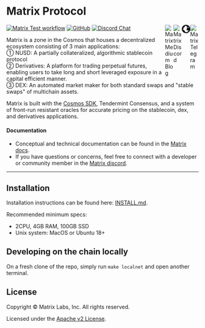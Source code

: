 # Matrix Protocol

<!--  
<p align="center">
 <img src="./matrix-logo.svg" width="300"> 
</p>
<h1 align="center">Matrix Protocol</h1>
-->

[![Matrix Test workflow][go-unit-tests-badge]][go-unit-tests-workflow]
[![GitHub](https://img.shields.io/github/license/matrix-labs/matrix.svg)](https://github.com/NibiruChain/nibiru/blob/master/LICENSE.md)
[![Discord Chat](https://img.shields.io/discord/704389840614981673.svg)][matrix-discord]
[<img align="right" alt="Matrix Telegram" width="22px" src="https://cdn.jsdelivr.net/npm/simple-icons@3.13.0/icons/telegram.svg" />][Telegram]
[<img align="right" alt="Personal Website" width="22px" src="https://raw.githubusercontent.com/iconic/open-iconic/master/svg/globe.svg" />][matrix-website]
[<img align="right" alt="Matrix Discord" width="22px" src="https://cdn.jsdelivr.net/npm/simple-icons@v3/icons/discord.svg" />][matrix-discord] 
[<img align="right" alt="Matrix Medium Blog" width="22px" src="https://cdn.jsdelivr.net/npm/simple-icons@3.13.0/icons/medium.svg" />][Medium]


Matrix is a zone in the Cosmos that houses a decentralized ecosystem  consisting of  3 main applications:  
① NUSD: A partially collateralized, algorithmic stablecoin protocol  
② Derivatives: A platform for trading perpetual futures, enabling users to take long and short leveraged exposure in a capital efficient manner.   
③ DEX: An automated market maker for both standard swaps and "stable swaps" of multichain assets.  

Matrix is built with the [Cosmos SDK][cosmos-sdk-repo], Tendermint Consensus, and a system of front-run resistant oracles for accurate pricing on the stablecoin, dex, and derivatives applications. 

#### Documentation 

- Conceptual and technical documentation can be found in the [Matrix docs](https://docs.matrix.io).
- If you have questions or concerns, feel free to connect with a developer or community member in the [Matrix discord][matrix-discord].

[Medium]: example.com
[Telegram]: example.com
[matrix-website]: https://github.com/NibiruChain
[cosmos-sdk-repo]: https://github.com/cosmos/cosmos-sdk
[go-unit-tests-badge]: https://github.com/NibiruChain/nibiru/actions/workflows/go.yml/badge.svg
[go-unit-tests-workflow]: https://github.com/NibiruChain/nibiru/actions/workflows/go.yml
[matrix-twitter]: https://twitter.com/matrix_platform 
[matrix-discord]: https://discord.com/invite/pgArXgAxDD
  

<!--
[![Twitter Follow](https://img.shields.io/twitter/follow/matrix_platform.svg?label=Follow&style=social)][matrix-twitter]
[![version](https://img.shields.io/github/tag/matrix-labs/matrix.svg)](https://github.com/NibiruChain/nibiru/releases/latest)
[![Go Report Card](https://goreportcard.com/badge/github.com/NibiruChain/nibiru)](https://goreportcard.com/report/github.com/NibiruChain/nibiru) 
[![API Reference](https://godoc.org/github.com/NibiruChain/nibiru?status.svg)](https://godoc.org/github.com/NibiruChain/nibiru)
-->

----

## Installation

Installation instructions can be found here: [INSTALL.md](./INSTALL.md).

Recommended minimum specs:
- 2CPU, 4GB RAM, 100GB SSD
- Unix system: MacOS or Ubuntu 18+

## Developing on the chain locally

On a fresh clone of the repo, simply run `make localnet` and open another terminal.  


## License

Copyright © Matrix Labs, Inc. All rights reserved.

Licensed under the [Apache v2 License](LICENSE.md).

